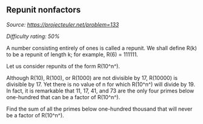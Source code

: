 Repunit nonfactors
------------------

*Source: https://projecteuler.net/problem=133*


*Difficulty rating: 50%*

A number consisting entirely of ones is called a repunit. We shall
define R(k) to be a repunit of length k; for example, R(6) = 111111.

Let us consider repunits of the form R(10^n^).

Although R(10), R(100), or R(1000) are not divisible by 17, R(10000) is
divisible by 17. Yet there is no value of n for which R(10^n^) will
divide by 19. In fact, it is remarkable that 11, 17, 41, and 73 are the
only four primes below one-hundred that can be a factor of R(10^n^).

Find the sum of all the primes below one-hundred thousand that will
never be a factor of R(10^n^).
